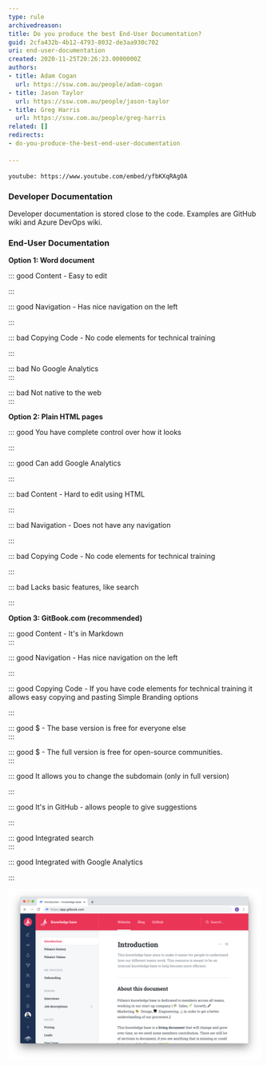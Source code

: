 ```yaml
---
type: rule
archivedreason: 
title: Do you produce the best End-User Documentation?
guid: 2cfa432b-4b12-4793-8032-de3aa930c702
uri: end-user-documentation
created: 2020-11-25T20:26:23.0000000Z
authors:
- title: Adam Cogan
  url: https://ssw.com.au/people/adam-cogan
- title: Jason Taylor
  url: https://ssw.com.au/people/jason-taylor
- title: Greg Harris
  url: https://ssw.com.au/people/greg-harris
related: []
redirects:
- do-you-produce-the-best-end-user-documentation

---
```


`youtube: https://www.youtube.com/embed/yfbKXqRAgOA`
 


<!--endintro-->

### Developer Documentation


Developer documentation is stored close to the code. Examples are GitHub wiki and Azure DevOps wiki.

### End-User Documentation


**Option 1: Word document**


::: good
Content - Easy to edit

:::


::: good
Navigation - Has nice navigation on the left

:::


::: bad
Copying Code - No code elements for technical training

:::


::: bad
No Google Analytics  
:::


::: bad
Not native to the web  
:::



**Option 2: Plain HTML pages**


::: good
You have complete control over how it looks

:::


::: good
Can add Google Analytics

:::


::: bad
Content - Hard to edit using HTML

:::


::: bad
Navigation - Does not have any navigation

:::


::: bad
Copying Code - No code elements for technical training

:::


::: bad
Lacks basic features, like search

:::



**Option 3: GitBook.com (recommended)**




::: good
Content - It's in Markdown  
:::


::: good
Navigation - Has nice navigation on the left

:::


::: good
Copying Code - If you have code elements for technical training it allows easy copying and pasting
Simple Branding options

:::


::: good
$ - The base version is free for everyone else  
:::


::: good
$ - The full version is free for open-source communities.  
:::


::: good
It allows you to change the subdomain (only in full version)

:::


::: good
It's in GitHub - allows people to give suggestions

:::


::: good
Integrated search  
:::


::: good
Integrated with Google Analytics

:::

![](/rules/end-user-documentation/gitbook.png)

